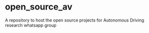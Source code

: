 # open_source_av
A repository to host the open source projects for Autonomous Driving research whatsapp group
